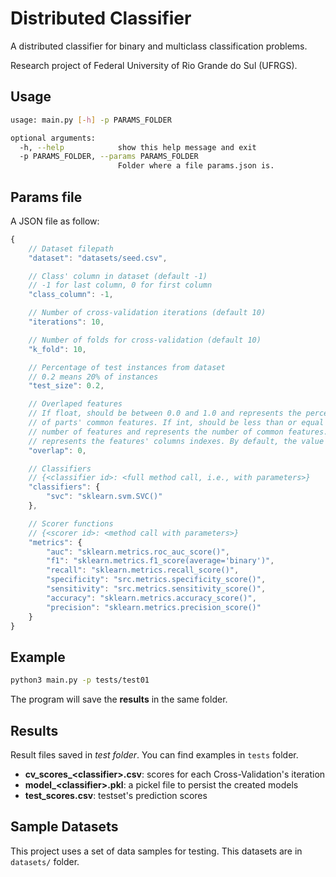 # Distributed Classifier
A distributed classifier for binary and multiclass classification problems.

Research project of Federal University of Rio Grande do Sul (UFRGS).

## Usage
```bash
usage: main.py [-h] -p PARAMS_FOLDER

optional arguments:
  -h, --help            show this help message and exit
  -p PARAMS_FOLDER, --params PARAMS_FOLDER
                        Folder where a file params.json is.
```

## Params file
A JSON file as follow:
```javascript
{
    // Dataset filepath
    "dataset": "datasets/seed.csv",

    // Class' column in dataset (default -1)
    // -1 for last column, 0 for first column
    "class_column": -1,

    // Number of cross-validation iterations (default 10)
    "iterations": 10,

    // Number of folds for cross-validation (default 10)
    "k_fold": 10,

    // Percentage of test instances from dataset
    // 0.2 means 20% of instances
    "test_size": 0.2,

    // Overlaped features
    // If float, should be between 0.0 and 1.0 and represents the percentage
    // of parts' common features. If int, should be less than or equal to the
    // number of features and represents the number of common features. If list,
    // represents the features' columns indexes. By default, the value is set to 0.
    "overlap": 0,

    // Classifiers
    // {<classifier id>: <full method call, i.e., with parameters>}
    "classifiers": {
        "svc": "sklearn.svm.SVC()"
    },

    // Scorer functions
    // {<scorer id>: <method call with parameters>}
    "metrics": {
        "auc": "sklearn.metrics.roc_auc_score()",
        "f1": "sklearn.metrics.f1_score(average='binary')",
        "recall": "sklearn.metrics.recall_score()",
        "specificity": "src.metrics.specificity_score()",
        "sensitivity": "src.metrics.sensitivity_score()",
        "accuracy": "sklearn.metrics.accuracy_score()",
        "precision": "sklearn.metrics.precision_score()"
    }
}
```

## Example
```bash
python3 main.py -p tests/test01
```
The program will save the **results** in the same folder.

## Results
Result files saved in *test folder*. You can find examples in `tests` folder.
- **cv_scores_\<classifier\>.csv**: scores for each Cross-Validation's iteration
- **model_\<classifier\>.pkl**: a pickel file to persist the created models
- **test_scores.csv**: testset's prediction scores

## Sample Datasets
This project uses a set of data samples for testing. This datasets are in `datasets/` folder.
